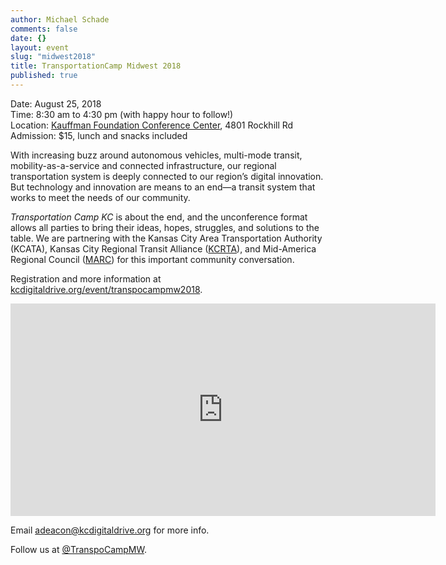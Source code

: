```yaml
---
author: Michael Schade
comments: false
date: {}
layout: event
slug: "midwest2018"
title: TransportationCamp Midwest 2018
published: true
---
```

Date: August 25, 2018<br>
Time: 8:30 am to 4:30 pm (with happy hour to follow!)<br>
Location: [Kauffman Foundation Conference Center](http://www.kauffman.org/who-we-are/kauffman-foundation-conference-center),
4801 Rockhill Rd
Admission: $15, lunch and snacks included

With increasing buzz around autonomous vehicles, multi-mode transit, mobility-as-a-service and connected infrastructure, our regional transportation system is deeply connected to our region’s digital innovation. But technology and innovation are means to an end—a transit system that works to meet the needs of our community.

*Transportation Camp KC* is about the end, and the unconference format allows all parties to bring their ideas, hopes, struggles, and solutions to the table. We are partnering with the Kansas City Area Transportation Authority (KCATA), Kansas City Regional Transit Alliance ([KCRTA](http://www.kcata.org/)), and Mid-America Regional Council ([MARC](http://www.marc.org/)) for this important community conversation.

Registration and more information at [kcdigitaldrive.org/event/transpocampmw2018](https://www.kcdigitaldrive.org/event/transpocampmw2018/).

<iframe src="https://www.google.com/maps/embed?pb=!1m18!1m12!1m3!1d3098.9511821498368!2d-94.57926468464547!3d39.03923247954908!2m3!1f0!2f0!3f0!3m2!1i1024!2i768!4f13.1!3m3!1m2!1s0x87c0ef93e50b1f91%3A0xf68526decc4a03ac!2s4801+Rockhill+Rd%2C+Kansas+City%2C+MO+64110!5e0!3m2!1sen!2sus!4v1466274385082" width="680" height="340" frameborder="0" style="border:0" allowfullscreen></iframe>

Email [adeacon@kcdigitaldrive.org](mailto:adeacon@kcdigitaldrive.org) for more info.

Follow us at [@TranspoCampMW](https://twitter.com/TranspoCampMW).
